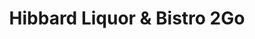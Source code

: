 ---
title: "Hibbard Liquor & Bistro 2Go"
url: /detroit/hibbard-liquor-and-bistro-2go/
shop: alcohol
---